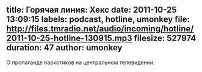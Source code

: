 title: Горячая линия: Хекс
date: 2011-10-25 13:09:15
labels: podcast, hotline, umonkey
file: http://files.tmradio.net/audio/incoming/hotline/2011-10-25-hotline-130915.mp3
filesize: 527974
duration: 47
author: umonkey
---
О пропаганде наркотиков на центральном телевидении.
